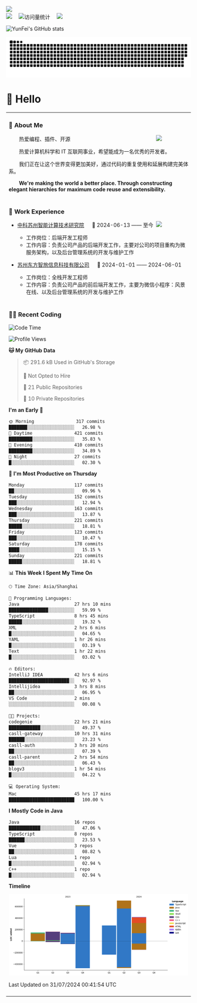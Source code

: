   <!-- dynamic typing effect 动态打字效果 -->
  <div>
    <a href="http://yunfei.plus">
      <img src="https://readme-typing-svg.demolab.com?font=Fira+Code&pause=1000&width=435&lines=console.log(%22Hello%2C%20World%22);祝您今天愉快!&center=true&size=27" />
    </a>
  </div>

  <div>
    <a href="http://yunfei.plus/"><img src="https://img.shields.io/badge/Website-博客-8c36db" /></a>&emsp;
    <!-- visitor -->
    <img src="https://komarev.com/ghpvc/?username=yunfeidog&label=Views&color=orange&style=flat" alt="访问量统计" />&emsp;
    <!-- wakatime -->    
    <a href="https://wakatime.com/@yunfeidog"><img src="https://wakatime.com/badge/user/42d0678c-368b-448b-9a77-5d21c5b55352.svg" /></a>
  </div>

![YunFei's GitHub stats](https://github-readme-stats.vercel.app/api?username=yunfeidog)

![snake](./dist/github-contribution-grid-snake.svg)

#  🙋 Hello

<table>


<tr><td>

### 🤺 About Me

<img align="right" width="88" src="https://cdn.jsdelivr.net/gh/yunfeidog/yunfeidog/assets/images/jobs.png" />

<p>&emsp;&emsp;热爱编程、插件、开源</p>
<p>&emsp;&emsp;热爱计算机科学和 IT 互联网事业，希望能成为一名优秀的开发者。</p>
<p>&emsp;&emsp;我们正在让这个世界变得更加美好，通过代码的重复使用和延展构建完美体系。</p>
<p>&emsp;&emsp;<strong>We're making the world a better place. Through constructing elegant hierarchies for maximum code reuse and extensibility.</strong></p>

</td></tr> 

<tr><td>

### 🏢 Work Experience

<img align="right" width="88" src="https://cdn.jsdelivr.net/gh/yunfeidog/yunfeidog/assets/images/yuanze.png" />

- [中科苏州智能计算技术研究院](http://iict.ac.cn/sy) &emsp; 📌 2024-06-13 —— 至今

  - 工作岗位：后端开发工程师
  - 工作内容：负责公司产品的后端开发工作，主要对公司的项目重构为微服务架构，以及后台管理系统的开发与维护工作

- [苏州东方智旅信息科技有限公司](http://www.leyoobao.com/) &emsp; 📌 2024-01-01 —— 2024-06-01

    - 工作岗位：全栈开发工程师
    - 工作内容：负责公司产品的前后端开发工作，主要为微信小程序：风景在线、以及后台管理系统的开发与维护工作


</td></tr>

<tr><td>

### 👩‍💻 Recent Coding
<!--START_SECTION:waka-->
![Code Time](http://img.shields.io/badge/Code%20Time-1%2C496%20hrs%2028%20mins-blue)

![Profile Views](http://img.shields.io/badge/Profile%20Views-1-blue)

**🐱 My GitHub Data** 

> 📦 291.6 kB Used in GitHub's Storage 
 > 
> 🚫 Not Opted to Hire
 > 
> 📜 21 Public Repositories 
 > 
> 🔑 10 Private Repositories 
 > 
**I'm an Early 🐤** 

```text
🌞 Morning                317 commits         ███████░░░░░░░░░░░░░░░░░░   26.98 % 
🌆 Daytime                421 commits         █████████░░░░░░░░░░░░░░░░   35.83 % 
🌃 Evening                410 commits         █████████░░░░░░░░░░░░░░░░   34.89 % 
🌙 Night                  27 commits          █░░░░░░░░░░░░░░░░░░░░░░░░   02.30 % 
```
📅 **I'm Most Productive on Thursday** 

```text
Monday                   117 commits         ██░░░░░░░░░░░░░░░░░░░░░░░   09.96 % 
Tuesday                  152 commits         ███░░░░░░░░░░░░░░░░░░░░░░   12.94 % 
Wednesday                163 commits         ███░░░░░░░░░░░░░░░░░░░░░░   13.87 % 
Thursday                 221 commits         █████░░░░░░░░░░░░░░░░░░░░   18.81 % 
Friday                   123 commits         ███░░░░░░░░░░░░░░░░░░░░░░   10.47 % 
Saturday                 178 commits         ████░░░░░░░░░░░░░░░░░░░░░   15.15 % 
Sunday                   221 commits         █████░░░░░░░░░░░░░░░░░░░░   18.81 % 
```


📊 **This Week I Spent My Time On** 

```text
🕑︎ Time Zone: Asia/Shanghai

💬 Programming Languages: 
Java                     27 hrs 10 mins      ███████████████░░░░░░░░░░   59.99 % 
TypeScript               8 hrs 45 mins       █████░░░░░░░░░░░░░░░░░░░░   19.32 % 
XML                      2 hrs 6 mins        █░░░░░░░░░░░░░░░░░░░░░░░░   04.65 % 
YAML                     1 hr 26 mins        █░░░░░░░░░░░░░░░░░░░░░░░░   03.19 % 
Text                     1 hr 22 mins        █░░░░░░░░░░░░░░░░░░░░░░░░   03.02 % 

🔥 Editors: 
IntelliJ IDEA            42 hrs 6 mins       ███████████████████████░░   92.97 % 
Intellijidea             3 hrs 8 mins        ██░░░░░░░░░░░░░░░░░░░░░░░   06.95 % 
VS Code                  2 mins              ░░░░░░░░░░░░░░░░░░░░░░░░░   00.08 % 

🐱‍💻 Projects: 
codegenie                22 hrs 21 mins      ████████████░░░░░░░░░░░░░   49.37 % 
casll-gateway            10 hrs 31 mins      ██████░░░░░░░░░░░░░░░░░░░   23.23 % 
casll-auth               3 hrs 20 mins       ██░░░░░░░░░░░░░░░░░░░░░░░   07.39 % 
casll-parent             2 hrs 54 mins       ██░░░░░░░░░░░░░░░░░░░░░░░   06.43 % 
blogv3                   1 hr 54 mins        █░░░░░░░░░░░░░░░░░░░░░░░░   04.22 % 

💻 Operating System: 
Mac                      45 hrs 17 mins      █████████████████████████   100.00 % 
```

**I Mostly Code in Java** 

```text
Java                     16 repos            ████████████░░░░░░░░░░░░░   47.06 % 
TypeScript               8 repos             ██████░░░░░░░░░░░░░░░░░░░   23.53 % 
Vue                      3 repos             ██░░░░░░░░░░░░░░░░░░░░░░░   08.82 % 
Lua                      1 repo              █░░░░░░░░░░░░░░░░░░░░░░░░   02.94 % 
C++                      1 repo              █░░░░░░░░░░░░░░░░░░░░░░░░   02.94 % 
```



**Timeline**

![Lines of Code chart](https://raw.githubusercontent.com/yunfeidog/yunfeidog/main/assets/bar_graph.png)


 Last Updated on 31/07/2024 00:41:54 UTC
<!--END_SECTION:waka-->

</td></tr>




<tr><td>

